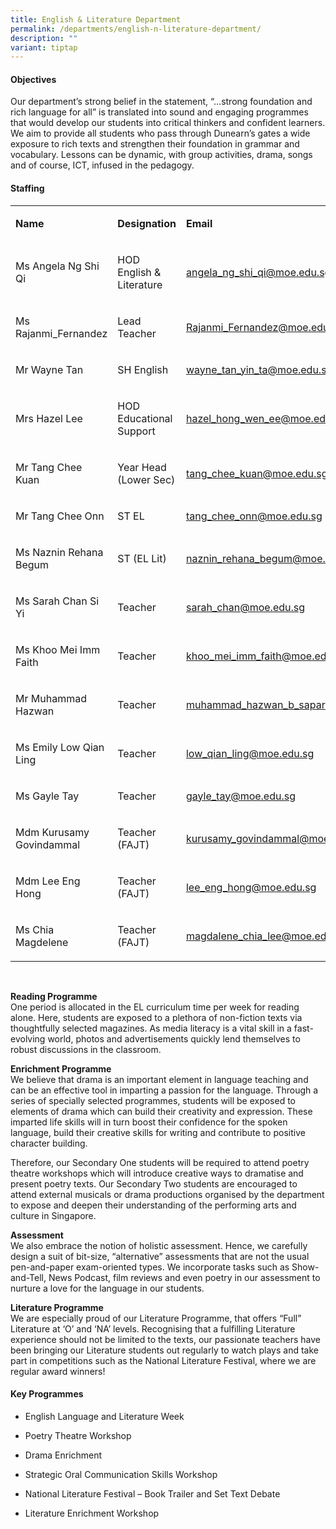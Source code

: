 ```yaml
---
title: English & Literature Department
permalink: /departments/english-n-literature-department/
description: ""
variant: tiptap
---
```

<h4>Objectives</h4>
<p>Our department’s strong belief in the statement, “…strong foundation and
    rich language for all” is translated into sound and engaging programmes
    that would develop our students into critical thinkers and confident learners.
    We aim to provide all students who pass through Dunearn’s gates a wide
    exposure to rich texts and strengthen their foundation in grammar and vocabulary.
    Lessons can be dynamic, with group activities, drama, songs and of course,
    ICT, infused in the pedagogy.</p>
<h4>Staffing</h4>
<table>
    <tbody>
        <tr>
            <td rowspan="1" colspan="1">
                <p><strong>Name</strong>
                </p>
            </td>
            <td rowspan="1" colspan="1">
                <p><strong>Designation</strong>
                </p>
            </td>
            <td rowspan="1" colspan="1">
                <p><strong>Email</strong>
                </p>
            </td>
        </tr>
        <tr>
            <td rowspan="1" colspan="1">
                <p>Ms Angela Ng Shi Qi</p>
            </td>
            <td rowspan="1" colspan="1">
                <p>HOD English &amp; Literature</p>
            </td>
            <td rowspan="1" colspan="1">
                <p><a href="mailto:angela_ng_shi_qi@moe.edu.sg" rel="noopener noreferrer nofollow" target="_blank">angela_ng_shi_qi@moe.edu.sg</a>
                </p>
            </td>
        </tr>
        <tr>
            <td rowspan="1" colspan="1">
                <p>Ms Rajanmi_Fernandez</p>
            </td>
            <td rowspan="1" colspan="1">
                <p>Lead Teacher</p>
            </td>
            <td rowspan="1" colspan="1">
                <p><a href="Rajanmi_Fernandez@moe.edu.sg" rel="noopener noreferrer nofollow" target="_blank">Rajanmi_Fernandez@moe.edu.sg</a>
                </p>
            </td>
        </tr>
        <tr>
            <td rowspan="1" colspan="1">
                <p>Mr Wayne Tan</p>
            </td>
            <td rowspan="1" colspan="1">
                <p>SH English</p>
            </td>
            <td rowspan="1" colspan="1">
                <p><a href="wayne_tan_yin_ta@moe.edu.sg" rel="noopener noreferrer nofollow" target="_blank">wayne_tan_yin_ta@moe.edu.sg</a>
                </p>
            </td>
        </tr>
        <tr>
            <td rowspan="1" colspan="1">
                <p>Mrs Hazel Lee</p>
            </td>
            <td rowspan="1" colspan="1">
                <p>HOD Educational Support</p>
            </td>
            <td rowspan="1" colspan="1">
                <p><a href="mailto:hazel_hong_wen_ee@moe.edu.sg" rel="noopener noreferrer nofollow" target="_blank">hazel_hong_wen_ee@moe.edu.sg</a>
                </p>
            </td>
        </tr>
        <tr>
            <td rowspan="1" colspan="1">
                <p>Mr Tang Chee Kuan</p>
            </td>
            <td rowspan="1" colspan="1">
                <p>Year Head (Lower Sec)</p>
            </td>
            <td rowspan="1" colspan="1">
                <p><a href="tang_chee_kuan@moe.edu.sg" rel="noopener noreferrer nofollow" target="_blank">tang_chee_kuan@moe.edu.sg</a>
                </p>
            </td>
        </tr>
        <tr>
            <td rowspan="1" colspan="1">
                <p>Mr Tang Chee Onn</p>
            </td>
            <td rowspan="1" colspan="1">
                <p>ST EL</p>
            </td>
            <td rowspan="1" colspan="1">
                <p><a href="mailto:tang_chee_onn@moe.edu.sg" rel="noopener noreferrer nofollow" target="_blank">tang_chee_onn@moe.edu.sg</a>
                </p>
            </td>
        </tr>
        <tr>
            <td rowspan="1" colspan="1">
                <p>Ms Naznin Rehana Begum</p>
            </td>
            <td rowspan="1" colspan="1">
                <p>ST (EL Lit)</p>
            </td>
            <td rowspan="1" colspan="1">
                <p><a href="mailto:naznin_rehana_begum@moe.edu.sg" rel="noopener noreferrer nofollow" target="_blank">naznin_rehana_begum@moe.edu.sg</a>
                </p>
            </td>
        </tr>
        <tr>
            <td rowspan="1" colspan="1">
                <p>Ms Sarah Chan Si Yi</p>
            </td>
            <td rowspan="1" colspan="1">
                <p>Teacher</p>
            </td>
            <td rowspan="1" colspan="1">
                <p><a href="sarah_chan@moe.edu.sg" rel="noopener noreferrer nofollow" target="_blank">sarah_chan@moe.edu.sg</a>
                </p>
            </td>
        </tr>
        <tr>
            <td rowspan="1" colspan="1">
                <p>Ms Khoo Mei Imm Faith</p>
            </td>
            <td rowspan="1" colspan="1">
                <p>Teacher</p>
            </td>
            <td rowspan="1" colspan="1">
                <p><a href="mailto:khoo_mei_imm_faith@moe.edu.sg" rel="noopener noreferrer nofollow" target="_blank">khoo_mei_imm_faith@moe.edu.sg</a>
                </p>
            </td>
        </tr>
        <tr>
            <td rowspan="1" colspan="1">
                <p>Mr Muhammad Hazwan</p>
            </td>
            <td rowspan="1" colspan="1">
                <p>Teacher</p>
            </td>
            <td rowspan="1" colspan="1">
                <p><a href="mailto:muhammad_hazwan_b_sapari@moe.edu.sg" rel="noopener noreferrer nofollow" target="_blank">muhammad_hazwan_b_sapari@moe.edu.sg</a>
                </p>
            </td>
        </tr>
        <tr>
            <td rowspan="1" colspan="1">
                <p>Ms Emily Low Qian Ling</p>
            </td>
            <td rowspan="1" colspan="1">
                <p>Teacher</p>
            </td>
            <td rowspan="1" colspan="1">
                <p><a href="low_qian_ling@moe.edu.sg" rel="noopener noreferrer nofollow" target="_blank">low_qian_ling@moe.edu.sg</a>
                </p>
            </td>
        </tr>
        <tr>
            <td rowspan="1" colspan="1">
                <p>Ms Gayle Tay</p>
            </td>
            <td rowspan="1" colspan="1">
                <p>Teacher</p>
            </td>
            <td rowspan="1" colspan="1">
                <p><a href="gayle_tay@moe.edu.sg" rel="noopener noreferrer nofollow" target="_blank">gayle_tay@moe.edu.sg</a>
                </p>
            </td>
        </tr>
        <tr>
            <td rowspan="1" colspan="1">
                <p>Mdm Kurusamy Govindammal</p>
            </td>
            <td rowspan="1" colspan="1">
                <p>Teacher (FAJT)</p>
            </td>
            <td rowspan="1" colspan="1">
                <p><a href="kurusamy_govindammal@moe.edu.sg" rel="noopener noreferrer nofollow" target="_blank">kurusamy_govindammal@moe.edu.sg</a>
                </p>
            </td>
        </tr>
        <tr>
            <td rowspan="1" colspan="1">
                <p>Mdm Lee Eng Hong</p>
            </td>
            <td rowspan="1" colspan="1">
                <p>Teacher (FAJT)</p>
            </td>
            <td rowspan="1" colspan="1">
                <p><a href="lee_eng_hong@moe.edu.sg" rel="noopener noreferrer nofollow" target="_blank">lee_eng_hong@moe.edu.sg</a>
                </p>
            </td>
        </tr>
        <tr>
            <td rowspan="1" colspan="1">
                <p>Ms Chia Magdelene&nbsp;</p>
            </td>
            <td rowspan="1" colspan="1">
                <p>Teacher (FAJT)</p>
            </td>
            <td rowspan="1" colspan="1">
                <p><a href="magdalene_chia_lee@moe.edu.sg" rel="noopener noreferrer nofollow" target="_blank">magdalene_chia_lee@moe.edu.sg</a>
                </p>
            </td>
        </tr>
    </tbody>
</table>
<p>&nbsp;</p>
<p><strong>Reading Programme<br></strong>One period is allocated in the EL
    curriculum time per week for reading alone. Here, students are exposed
    to a plethora of non-fiction texts via thoughtfully selected magazines.
    As media literacy is a vital skill in a fast-evolving world, photos and
    advertisements quickly lend themselves to robust discussions in the classroom.</p>
<p><strong>Enrichment Programme<br></strong>We believe that drama is an important
    element in language teaching and can be an effective tool in imparting
    a passion for the language. Through a series of specially selected programmes,
    students will be exposed to elements of drama which can build their creativity
    and expression. These imparted life skills will in turn boost their confidence
    for the spoken language, build their creative skills for writing and contribute
    to positive character building.</p>
<p>Therefore, our Secondary One students will be required to attend poetry
    theatre workshops which will introduce creative ways to dramatise and present
    poetry texts. Our Secondary Two students are encouraged to attend external
    musicals or drama productions organised by the department to expose and
    deepen their understanding of the performing arts and culture in Singapore.</p>
<p><strong>Assessment<br></strong>We also embrace the notion of holistic
    assessment. Hence, we carefully design a suit of bit-size, “alternative”
    assessments that are not the usual pen-and-paper exam-oriented types. We
    incorporate tasks such as Show-and-Tell, News Podcast, film reviews and
    even poetry in our assessment to nurture a love for the language in our
    students.</p>
<p><strong>Literature Programme<br></strong>We are especially proud of our
    Literature Programme, that offers “Full” Literature at ‘O’ and ‘NA’ levels.
    Recognising that a fulfilling Literature experience should not be limited
    to the texts, our passionate teachers have been bringing our Literature
    students out regularly to watch plays and take part in competitions such
    as the National Literature Festival, where we are regular award winners!</p>
<h4>Key Programmes</h4>
<ul data-tight="true" class="tight">
    <li>
        <p>English Language and Literature Week</p>
    </li>
    <li>
        <p>Poetry Theatre Workshop</p>
    </li>
    <li>
        <p>Drama Enrichment</p>
    </li>
    <li>
        <p>Strategic Oral Communication Skills Workshop</p>
    </li>
    <li>
        <p>National Literature Festival – Book Trailer and Set Text Debate</p>
    </li>
    <li>
        <p>Literature Enrichment Workshop</p>
    </li>
</ul>
<p></p>